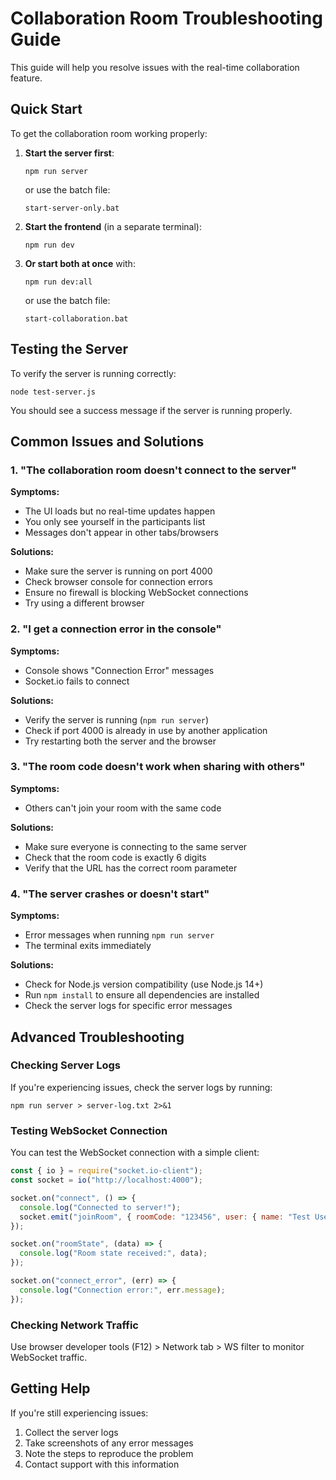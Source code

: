 # Collaboration Room Troubleshooting Guide

This guide will help you resolve issues with the real-time collaboration feature.

## Quick Start

To get the collaboration room working properly:

1. **Start the server first**:
   ```
   npm run server
   ```
   or use the batch file:
   ```
   start-server-only.bat
   ```

2. **Start the frontend** (in a separate terminal):
   ```
   npm run dev
   ```

3. **Or start both at once** with:
   ```
   npm run dev:all
   ```
   or use the batch file:
   ```
   start-collaboration.bat
   ```

## Testing the Server

To verify the server is running correctly:
```
node test-server.js
```

You should see a success message if the server is running properly.

## Common Issues and Solutions

### 1. "The collaboration room doesn't connect to the server"

**Symptoms:**
- The UI loads but no real-time updates happen
- You only see yourself in the participants list
- Messages don't appear in other tabs/browsers

**Solutions:**
- Make sure the server is running on port 4000
- Check browser console for connection errors
- Ensure no firewall is blocking WebSocket connections
- Try using a different browser

### 2. "I get a connection error in the console"

**Symptoms:**
- Console shows "Connection Error" messages
- Socket.io fails to connect

**Solutions:**
- Verify the server is running (`npm run server`)
- Check if port 4000 is already in use by another application
- Try restarting both the server and the browser

### 3. "The room code doesn't work when sharing with others"

**Symptoms:**
- Others can't join your room with the same code

**Solutions:**
- Make sure everyone is connecting to the same server
- Check that the room code is exactly 6 digits
- Verify that the URL has the correct room parameter

### 4. "The server crashes or doesn't start"

**Symptoms:**
- Error messages when running `npm run server`
- The terminal exits immediately

**Solutions:**
- Check for Node.js version compatibility (use Node.js 14+)
- Run `npm install` to ensure all dependencies are installed
- Check the server logs for specific error messages

## Advanced Troubleshooting

### Checking Server Logs

If you're experiencing issues, check the server logs by running:
```
npm run server > server-log.txt 2>&1
```

### Testing WebSocket Connection

You can test the WebSocket connection with a simple client:
```javascript
const { io } = require("socket.io-client");
const socket = io("http://localhost:4000");

socket.on("connect", () => {
  console.log("Connected to server!");
  socket.emit("joinRoom", { roomCode: "123456", user: { name: "Test User" } });
});

socket.on("roomState", (data) => {
  console.log("Room state received:", data);
});

socket.on("connect_error", (err) => {
  console.log("Connection error:", err.message);
});
```

### Checking Network Traffic

Use browser developer tools (F12) > Network tab > WS filter to monitor WebSocket traffic.

## Getting Help

If you're still experiencing issues:
1. Collect the server logs
2. Take screenshots of any error messages
3. Note the steps to reproduce the problem
4. Contact support with this information 